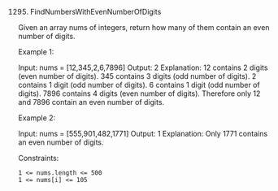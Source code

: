 1295. FindNumbersWithEvenNumberOfDigits

Given an array nums of integers, return how many of them contain an even number of digits.

Example 1:

Input: nums = [12,345,2,6,7896]
Output: 2
Explanation: 
12 contains 2 digits (even number of digits). 
345 contains 3 digits (odd number of digits). 
2 contains 1 digit (odd number of digits). 
6 contains 1 digit (odd number of digits). 
7896 contains 4 digits (even number of digits). 
Therefore only 12 and 7896 contain an even number of digits.

Example 2:

Input: nums = [555,901,482,1771]
Output: 1 
Explanation: 
Only 1771 contains an even number of digits.

Constraints:

    1 <= nums.length <= 500
    1 <= nums[i] <= 105
